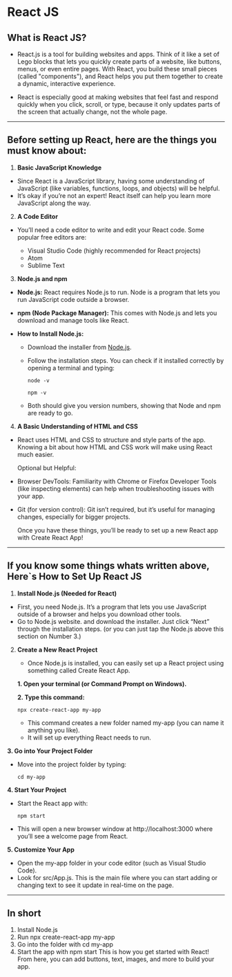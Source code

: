 # React JS

## What is React JS?

- React.js is a tool for building websites and apps. Think of it like a set of Lego blocks that lets you quickly create parts of a website, like buttons, menus, or even entire pages. With React, you build these small pieces (called "components"), and React helps you put them together to create a dynamic, interactive experience.

- React is especially good at making websites that feel fast and respond quickly when you click, scroll, or type, because it only updates parts of the screen that actually change, not the whole page.

---

## Before setting up React, here are the things you must know about:

1. **Basic JavaScript Knowledge**

- Since React is a JavaScript library, having some understanding of JavaScript (like variables, functions, loops, and objects) will be helpful.
- It’s okay if you’re not an expert! React itself can help you learn more JavaScript along the way.

2. **A Code Editor**

- You’ll need a code editor to write and edit your React code. Some popular free editors are:

    - Visual Studio Code (highly recommended for React projects)
    - Atom
    - Sublime Text

3. **Node.js and npm**

- **Node.js:** React requires Node.js to run. Node is a program that lets you run JavaScript code outside a browser.
- **npm (Node Package Manager):** This comes with Node.js and lets you download and manage tools like React.
- **How to Install Node.js:**

    - Download the installer from [Node.js](https://nodejs.org/).

    - Follow the installation steps. You can check if it installed correctly by opening a terminal and typing:
        ```
        node -v
        ```
        ```
        npm -v
        ```

    - Both should give you version numbers, showing that Node and npm are ready to go.

4. **A Basic Understanding of HTML and CSS**

- React uses HTML and CSS to structure and style parts of the app. Knowing a bit about how HTML and CSS work will make using React much easier.

    Optional but Helpful:

- Browser DevTools: Familiarity with Chrome or Firefox Developer Tools (like inspecting elements) can help when troubleshooting issues with your app.
- Git (for version control): Git isn’t required, but it’s useful for managing changes, especially for bigger projects.

    Once you have these things, you’ll be ready to set up a new React app with Create React App!

---

## If you know some things whats written above, Here`s How to Set Up React JS

1. **Install Node.js (Needed for React)**

- First, you need Node.js. It’s a program that lets you use JavaScript outside of a browser and helps you download other tools.
- Go to Node.js website. and download the installer. Just click “Next” through the installation steps. (or you can just tap the Node.js above this section on Number 3.)

2. **Create a New React Project**

    - Once Node.js is installed, you can easily set up a React project using something called Create React App.

    **1. Open your terminal (or Command Prompt on Windows).**

    **2. Type this command:**
    ```
    npx create-react-app my-app
    ```
    - This command creates a new folder named my-app (you can name it anything you like).
    - It will set up everything React needs to run.

**3. Go into Your Project Folder**
- Move into the project folder by typing:
    ```
    cd my-app
    ```
**4. Start Your Project**
- Start the React app with:
    ```
    npm start
    ```
- This will open a new browser window at http://localhost:3000 where you’ll see a welcome page from React.

**5. Customize Your App**
- Open the my-app folder in your code editor (such as Visual Studio Code).
- Look for src/App.js. This is the main file where you can start adding or changing text to see it update in real-time on the page.

---

## In short
1. Install Node.js
2. Run npx create-react-app my-app
3. Go into the folder with cd my-app
4. Start the app with npm start
This is how you get started with React! From here, you can add buttons, text, images, and more to build your app.